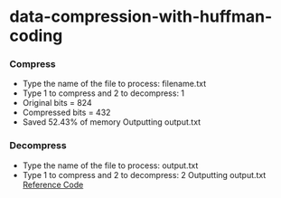# data-compression-with-huffman-coding
### Compress
- Type the name of the file to process: filename.txt
- Type 1 to compress and 2 to decompress: 1
- Original bits = 824
- Compressed bits = 432
- Saved 52.43% of memory
Outputting output.txt

### Decompress
- Type the name of the file to process: output.txt
- Type 1 to compress and 2 to decompress: 2
Outputting output.txt
[Reference Code](https://www.itread01.com/content/1546575863.html)
